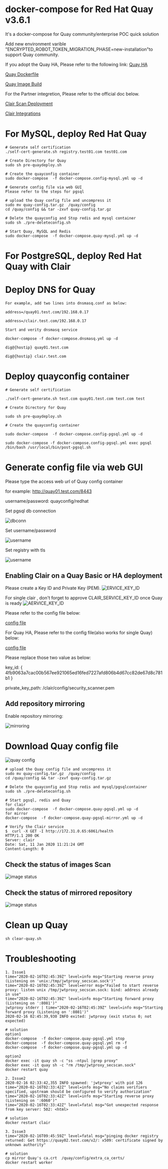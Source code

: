 # docker-compose for Red Hat Quay v3.6.1

It's a docker-compose for Quay community/enterprise POC quick solution

Add new environment varible "ENCRYPTED_ROBOT_TOKEN_MIGRATION_PHASE=new-installation"to support Quay community.

If you adopt the Quay HA, Please refer to the following link:
[Quay HA](https://github.com/zhangchl007/quay-ha)

[Quay Dockerfile](https://github.com/quay/quay/blob/master/Dockerfile)

[Quay Image Build](https://github.com/quay/quay/blob/master/docs/development-container.md)

For the Partner integretion, Please refer to the official doc below.

[Clair Scan Deployment](https://access.redhat.com/documentation/en-us/red_hat_quay/3/html-single/manage_red_hat_quay/index#quay-security-scanner)

[Clair Integrations](https://github.com/quay/clair/blob/master/Documentation/integrations.md)

# For MySQL, deploy Red Hat Quay 
```
# Generate self certification
./self-cert-generate.sh registry.test01.com test01.com

# Create Directory for Quay
sudo sh pre-quaydeploy.sh

# Create the quayconfig container
sudo docker-compose  -f docker-compose.config-mysql.yml up -d

# Generate config file via web GUI
Please refer to the steps for pgsql

# upload the Quay config file and uncompress it
sudo mv quay-config.tar.gz  /quay/config
cd /quay/config && tar -zxvf quay-config.tar.gz

# Delete the quayconfig and Stop redis and mysql container
sudo sh ./pre-deleteconfig.sh

# Start Quay, MySQL and Redis
sudo docker-compose  -f docker-compose.quay-mysql.yml up -d
```
# For PostgreSQL, deploy Red Hat Quay with Clair

# Deploy DNS for Quay
   ```
   For example, add two lines into dnsmasq.conf as below:

   address=/quay01.test.com/192.168.0.17

   address=/clair.test.com/192.168.0.17

   Start and verity dnsmasq service

   docker-compose -f docker-compose.dnsmasq.yml up -d

   dig@{hostip} quay01.test.com

   dig@{hostip} clair.test.com
   ```
# Deploy quayconfig container
   ```
   # Generate self certification

   ./self-cert-generate.sh test.com quay01.test.com test.com test

   # Create Directory for Quay

   sudo sh pre-quaydeploy.sh

   # Create the quayconfig container

   sudo docker-compose  -f docker-compose.config-pgsql.yml up -d

   sudo docker-compose -f docker-compose.config-pgsql.yml exec pgsql /bin/bash /usr/local/bin/post-pgsql.sh
   ```
# Generate config file via web GUI
Please type the access web url of Quay config container 

for example: http://quay01.test.com/8443

username/password: quayconfig/redhat

Set pgsql db connection

![dbconn](https://github.com/zhangchl007/quay/blob/master/img/db-connection.png)

Set username/password

![username](https://github.com/zhangchl007/quay/blob/master/img/username.png)

Set registry with  tls  

![username](https://github.com/zhangchl007/quay/blob/master/img/ssl.png)

## Enabling Clair on a Quay Basic or HA deployment

Please create a Key ID and Private Key (PEM).
![ERVICE_KEY_ID](https://github.com/zhangchl007/quay/blob/master/img/key-id.png)

For single clair , don't forget to approve CLAIR_SERVICE_KEY_ID once Quay is ready
![AERVICE_KEY_ID](https://github.com/zhangchl007/quay/blob/master/img/single-quay.png)

Please refer to the config file below:

[config file](https://raw.githubusercontent.com/zhangchl007/quay/master/clair-config/config.yaml)

For Quay HA, Please refer to the config file(also works  for single Quay) below:

[config file](https://raw.githubusercontent.com/zhangchl007/quay/master/clair-config/config.yaml-ha)

Please replace those two value as below:

key_id: { 4fb9063a7cac00b567ee921065ed16fed7227afd806b4d67cc82de67d8c781b1 }

private_key_path: /clair/config/security_scanner.pem

## Add repository mirroring

Enable repository mirroring:

![mirroring](https://github.com/zhangchl007/quay/blob/master/img/mirror.png)


# Download Quay config file

![quay config](https://github.com/zhangchl007/quay/blob/master/img/config.png)

```
# upload the Quay config file and uncompress it
sudo mv quay-config.tar.gz  /quay/config
cd /quay/config && tar -zxvf quay-config.tar.gz

# Delete the quayconfig and Stop redis and mysql/pgsqlcontainer
sudo sh ./pre-deleteconfig.sh

# Start pgsql, redis and Quay
for clair
sudo docker-compose  -f docker-compose.quay-pgsql.yml up -d
for mirror
docker-compose  -f docker-compose.quay-pgsql-mirror.yml up -d

# Verify the Clair service
$  curl -X GET -I http://172.31.0.65:6061/health
HTTP/1.1 200 OK
Server: clair
Date: Sat, 11 Jan 2020 11:21:24 GMT
Content-Length: 0
```
## Check the status of images Scan

![image status ](https://github.com/zhangchl007/quay/blob/master/img/clair.png)

## Check the status of mirrored repository

![image status ](https://github.com/zhangchl007/quay/blob/master/img/mirror02.png)

# Clean up Quay
```
sh clear-quay.sh
```
# Troubleshooting 
```
1. Issue1
time="2020-02-16T02:45:39Z" level=info msg="Starting reverse proxy (Listening on 'unix:/tmp/jwtproxy_secscan.sock')"
time="2020-02-16T02:45:39Z" level=error msg="Failed to start reverse proxy: listen unix /tmp/jwtproxy_secscan.sock: bind: address already in use"
time="2020-02-16T02:45:39Z" level=info msg="Starting forward proxy (Listening on ':8081')"
jwtproxy stderr | time="2020-02-16T02:45:39Z" level=info msg="Starting forward proxy (Listening on ':8081')"
2020-02-16 02:45:39,930 INFO exited: jwtproxy (exit status 0; not expected)

# solution
option1
docker-compose  -f docker-compose.quay-pgsql.yml stop
docker-compose  -f docker-compose.quay-pgsql.yml rm -f
docker-compose  -f docker-compose.quay-pgsql.yml up -d

option2
docker exec -it quay sh -c "ss -ntpul |grep proxy"
docker exec -it quay sh -c "rm /tmp/jwtproxy_secscan.sock"
docker restart quay

2. Issue2
2020-02-16 02:33:42,355 INFO spawned: 'jwtproxy' with pid 126
time="2020-02-16T02:33:42Z" level=info msg="No claims verifiers specified, upstream should be configured to verify authorization"
time="2020-02-16T02:33:42Z" level=info msg="Starting reverse proxy (Listening on ':6060')"
time="2020-02-16T02:33:42Z" level=fatal msg="Got unexpected response from key server: 502: <html>

# solution
docker restart clair

3. Issue3
time="2020-02-16T09:45:59Z" level=fatal msg="pinging docker registry returned: Get https://quay02.test.com/v2/: x509: certificate signed by unknown authority"

# solution
cp mirror Quay's ca.crt  /quay/config/extra_ca_certs/
docker restart worker
```
